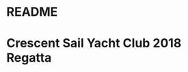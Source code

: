 README
================

Crescent Sail Yacht Club 2018 Regatta
=====================================
